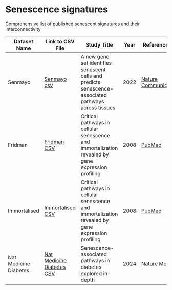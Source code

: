 # Senescence signatures

Comprehensive list of published senescent signatures and their interconnectivity

| Dataset Name   | Link to CSV File                                                                                     | Study Title                                                                                      | Year | Reference Link                                                                                  |
|----------------|------------------------------------------------------------------------------------------------------|--------------------------------------------------------------------------------------------------|------|--------------------------------------------------------------------------------------------------|
| Senmayo        | [Senmayo csv](https://github.com/HA-DKFZ/senesence_signatures/blob/main/pages/senmayo.csv)           | A new gene set identifies senescent cells and predicts senescence-associated pathways across tissues | 2022 | [Nature Communications](https://www.nature.com/articles/s41467-022-32552-1)                     |
| Fridman        | [Fridman CSV](https://github.com/HA-DKFZ/senesence_signatures/blob/main/pages/fridman.csv)           | Critical pathways in cellular senescence and immortalization revealed by gene expression profiling | 2008 | [PubMed](https://pubmed.ncbi.nlm.nih.gov/18711403/)                                              |
| Immortalised   | [Immortalised CSV](https://github.com/HA-DKFZ/senesence_signatures/blob/main/pages/immortalised.csv) | Critical pathways in cellular senescence and immortalization revealed by gene expression profiling | 2008 | [PubMed](https://pubmed.ncbi.nlm.nih.gov/18711403/)                                              |
| Nat Medicine Diabetes | [Nat Medicine Diabetes CSV](https://github.com/HA-DKFZ/senesence_signatures/blob/main/pages/nat_medicine_diabetes.csv) | Senescence-associated pathways in diabetes explored in-depth | 2024 | [Nature Medicine](https://www.nature.com/articles/s41591-024-02802-4)                          |
